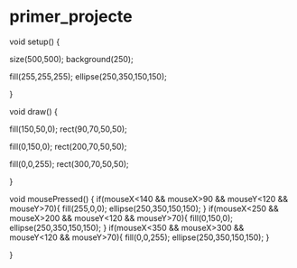 # primer_projecte
void setup() {
  
size(500,500);
background(250);

fill(255,255,255);
ellipse(250,350,150,150);

}

void draw() {
  
fill(150,50,0);
rect(90,70,50,50);

fill(0,150,0);
rect(200,70,50,50);

fill(0,0,255);
rect(300,70,50,50);
  
}  
  
void mousePressed() {
if(mouseX<140 && mouseX>90 && mouseY<120 && mouseY>70){
fill(255,0,0);
ellipse(250,350,150,150);
}
if(mouseX<250 && mouseX>200 && mouseY<120 && mouseY>70){
fill(0,150,0);
ellipse(250,350,150,150);
}
if(mouseX<350 && mouseX>300 && mouseY<120 && mouseY>70){
fill(0,0,255);
ellipse(250,350,150,150);
}

}
